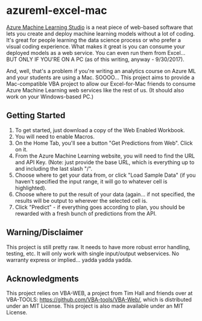 # azureml-excel-mac
[Azure Machine Learning Studio](https://studio.azureml.net/) is a neat piece of web-based software that lets you create and deploy machine learning models without a lot of coding. It's great for people learning the data science process or who prefer a visual coding experience. What makes it great is you can consume your deployed models as a web service. You can even run them from Excel... BUT ONLY IF YOU'RE ON A PC (as of this writing, anyway - 9/30/2017). 

And, well, that's a problem if you're writing an analytics course on Azure ML and your students are using a Mac. SOOOO... This project aims to provide a Mac-compatible VBA project to allow our Excel-for-Mac friends to consume Azure Machine Learning web services like the rest of us. (It should also work on your Windows-based PC.) 

## Getting Started
1. To get started, just download a copy of the Web Enabled Workbook. 
2. You will need to enable Macros. 
3. On the Home Tab, you'll see a button "Get Predictions from Web". Click on it.
4. From the Azure Machine Learning website, you will need to find the URL and API Key. (Note: just provide the base URL, which is everything up to and including the last slash "/". 
5. Choose where to get your data from, or click "Load Sample Data" (if you haven't specified the input range, it will go to whatever cell is highlighted).
6. Choose where to put the result of your data (again... if not specified, the results will be output to wherever the selected cell is.
7. Click "Predict" - if everything goes according to plan, you should be rewarded with a fresh bunch of predictions from the API. 

## Warning/Disclaimer
This project is still pretty raw. It needs to have more robust error handling, testing, etc. It will only work with single input/output webservices. No warranty express or implied... yadda yadda yadda.  

## Acknowledgments
This project relies on VBA-WEB, a project from Tim Hall and friends over at VBA-TOOLS: https://github.com/VBA-tools/VBA-Web/, which is distributed under an MIT License. This project is also made available under an MIT License. 

